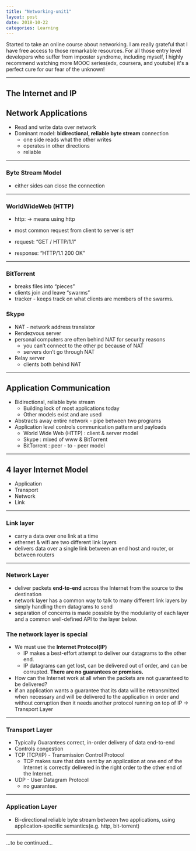 ```yaml
---
title: "Networking-unit1"
layout: post
date: 2018-10-22
categories: Learning
---
```


Started to take an online course about networking. I am really grateful that I have free access to those remarkable resources. For all those entry level developers who suffer from imposter syndrome, including myself, I highly recommend watching more MOOC series(edx, coursera, and youtube) it's a perfect cure for our fear of the unknown!

---


## The Internet and IP

## Network Applications
* Read and write data over network
* Dominant model: **bidirectional, reliable byte stream** connection
	* one side reads what the other writes
	* operates in other directions
	* reliable

---

### Byte Stream Model
* either sides can close the connection

---


### WorldWideWeb (HTTP)
* http: -> means using http
* most common request from client to server is `GET`

* request: “GET / HTTP/1.1”
* response: “HTTP/1.1 200 OK”

---

### BitTorrent
* breaks files into “pieces”
* clients join and leave “swarms”
* tracker - keeps track on what clients are members of the swarms.

### Skype
* NAT - network address translator
* Rendezvous server
* personal computers are often behind NAT for security reasons
	* you can’t connect to the other pc because of NAT
	* servers don’t  go through NAT
* Relay server
	* clients both behind NAT

---

## Application Communication
* Bidirectional, reliable byte stream
	* Building lock of most applications today
	* Other models exist and are used
* Abstracts away entire network - pipe between two programs
* Application level controls communication pattern and payloads
	* World Wide Web (HTTP) : client & server model
	* Skype : mixed of www & BitTorrent
	* BitTorrent : peer - to - peer model

---

## 4 layer Internet Model
* Application
* Transport
* Network
* Link

---

### Link layer

* carry a data over one link at a time
* ethernet & wifi are two different link layers
* delivers data over a single link between an end host and router, or between routers
---

### Network Layer

* deliver packets **end-to-end** across the Internet from the source to the destination
* network layer has a common way to talk to many different link layers by simply handling them datagrams to send
* separation of concerns is made possible by the modularity of each layer and a common well-defined API to the layer below.

### The network layer is **special**
* We must use the **Internet Protocol(IP)**
  * IP makes a best-effort attempt to deliver our datagrams to the other end.
  * IP datagrams can get lost, can be delivered out of order, and can be corrupted. **There are no guarantees or promises.**
* How can the Internet work at all when the packets are not guaranteed to be delivered?
* if an application wants a guarantee that its data will be retransmitted when necessary and will be delivered to the application in order and without corruption then it needs another protocol running on top of IP -> Transport Layer

---

### Transport Layer
* Typically Guarantees correct, in-order delivery of data end-to-end
* Controls congestion
* TCP (TCP/IP) - Transmission Control Protocol
	* TCP makes sure that data sent by an application at one end of the Internet is correctly delivered in the right order to the other end of the Internet.
* UDP - User Datagram Protocol
	* no guarantee.

---

### Application Layer
* Bi-directional reliable byte stream between two applications, using application-specific semantics(e.g. http, bit-torrent)

---


...to be continued...
